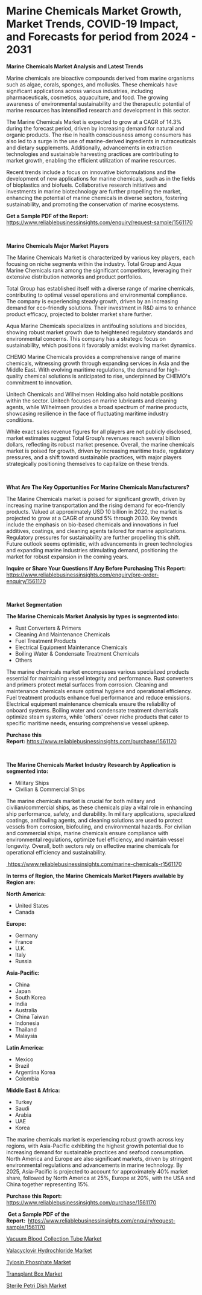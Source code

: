 <p><h1>Marine Chemicals Market Growth, Market Trends, COVID-19 Impact, and Forecasts for period from 2024 - 2031</h1></p><p><strong>Marine Chemicals Market Analysis and Latest Trends</strong></p>
<p><p>Marine chemicals are bioactive compounds derived from marine organisms such as algae, corals, sponges, and mollusks. These chemicals have significant applications across various industries, including pharmaceuticals, cosmetics, aquaculture, and food. The growing awareness of environmental sustainability and the therapeutic potential of marine resources has intensified research and development in this sector. </p><p>The Marine Chemicals Market is expected to grow at a CAGR of 14.3% during the forecast period, driven by increasing demand for natural and organic products. The rise in health consciousness among consumers has also led to a surge in the use of marine-derived ingredients in nutraceuticals and dietary supplements. Additionally, advancements in extraction technologies and sustainable harvesting practices are contributing to market growth, enabling the efficient utilization of marine resources. </p><p>Recent trends include a focus on innovative bioformulations and the development of new applications for marine chemicals, such as in the fields of bioplastics and biofuels. Collaborative research initiatives and investments in marine biotechnology are further propelling the market, enhancing the potential of marine chemicals in diverse sectors, fostering sustainability, and promoting the conservation of marine ecosystems.</p></p>
<p><strong>Get a Sample PDF of the Report:&nbsp;</strong> <a href="https://www.reliablebusinessinsights.com/enquiry/request-sample/1561170?utm_campaign=41&utm_medium=2&utm_source=Github&utm_content=ia&utm_term=08112024&utm_id=marine-chemicals">https://www.reliablebusinessinsights.com/enquiry/request-sample/1561170</a></p>
<p>&nbsp;</p>
<p><strong>Marine Chemicals Major Market Players</strong></p>
<p><p>The Marine Chemicals Market is characterized by various key players, each focusing on niche segments within the industry. Total Group and Aqua Marine Chemicals rank among the significant competitors, leveraging their extensive distribution networks and product portfolios. </p><p>Total Group has established itself with a diverse range of marine chemicals, contributing to optimal vessel operations and environmental compliance. The company is experiencing steady growth, driven by an increasing demand for eco-friendly solutions. Their investment in R&D aims to enhance product efficacy, projected to bolster market share further.</p><p>Aqua Marine Chemicals specializes in antifouling solutions and biocides, showing robust market growth due to heightened regulatory standards and environmental concerns. This company has a strategic focus on sustainability, which positions it favorably amidst evolving market dynamics.</p><p>CHEMO Marine Chemicals provides a comprehensive range of marine chemicals, witnessing growth through expanding services in Asia and the Middle East. With evolving maritime regulations, the demand for high-quality chemical solutions is anticipated to rise, underpinned by CHEMO's commitment to innovation.</p><p>Unitech Chemicals and Wilhelmsen Holding also hold notable positions within the sector. Unitech focuses on marine lubricants and cleaning agents, while Wilhelmsen provides a broad spectrum of marine products, showcasing resilience in the face of fluctuating maritime industry conditions.</p><p>While exact sales revenue figures for all players are not publicly disclosed, market estimates suggest Total Group’s revenues reach several billion dollars, reflecting its robust market presence. Overall, the marine chemicals market is poised for growth, driven by increasing maritime trade, regulatory pressures, and a shift toward sustainable practices, with major players strategically positioning themselves to capitalize on these trends.</p></p>
<p>&nbsp;</p>
<p><strong>What Are The Key Opportunities For Marine Chemicals Manufacturers?</strong></p>
<p><p>The Marine Chemicals market is poised for significant growth, driven by increasing marine transportation and the rising demand for eco-friendly products. Valued at approximately USD 10 billion in 2022, the market is projected to grow at a CAGR of around 5% through 2030. Key trends include the emphasis on bio-based chemicals and innovations in fuel additives, coatings, and cleaning agents tailored for marine applications. Regulatory pressures for sustainability are further propelling this shift. Future outlook seems optimistic, with advancements in green technologies and expanding marine industries stimulating demand, positioning the market for robust expansion in the coming years.</p></p>
<p><strong>Inquire or Share Your Questions If Any Before Purchasing This Report:</strong> <a href="https://www.reliablebusinessinsights.com/enquiry/pre-order-enquiry/1561170?utm_campaign=41&utm_medium=2&utm_source=Github&utm_content=ia&utm_term=08112024&utm_id=marine-chemicals">https://www.reliablebusinessinsights.com/enquiry/pre-order-enquiry/1561170</a></p>
<p>&nbsp;</p>
<p><strong>Market Segmentation</strong></p>
<p><strong>The Marine Chemicals Market Analysis by types is segmented into:</strong></p>
<p><ul><li>Rust Converters & Primers</li><li>Cleaning And Maintenance Chemicals</li><li>Fuel Treatment Products</li><li>Electrical Equipment Maintenance Chemicals</li><li>Boiling Water & Condensate Treatment Chemicals</li><li>Others</li></ul></p>
<p><p>The marine chemicals market encompasses various specialized products essential for maintaining vessel integrity and performance. Rust converters and primers protect metal surfaces from corrosion. Cleaning and maintenance chemicals ensure optimal hygiene and operational efficiency. Fuel treatment products enhance fuel performance and reduce emissions. Electrical equipment maintenance chemicals ensure the reliability of onboard systems. Boiling water and condensate treatment chemicals optimize steam systems, while 'others' cover niche products that cater to specific maritime needs, ensuring comprehensive vessel upkeep.</p></p>
<p><strong>Purchase this Report:&nbsp;</strong><a href="https://www.reliablebusinessinsights.com/purchase/1561170?utm_campaign=41&utm_medium=2&utm_source=Github&utm_content=ia&utm_term=08112024&utm_id=marine-chemicals">https://www.reliablebusinessinsights.com/purchase/1561170</a></p>
<p>&nbsp;</p>
<p><strong>The Marine Chemicals Market Industry Research by Application is segmented into:</strong></p>
<p><ul><li>Military Ships</li><li>Civilian & Commercial Ships</li></ul></p>
<p><p>The marine chemicals market is crucial for both military and civilian/commercial ships, as these chemicals play a vital role in enhancing ship performance, safety, and durability. In military applications, specialized coatings, antifouling agents, and cleaning solutions are used to protect vessels from corrosion, biofouling, and environmental hazards. For civilian and commercial ships, marine chemicals ensure compliance with environmental regulations, optimize fuel efficiency, and maintain vessel longevity. Overall, both sectors rely on effective marine chemicals for operational efficiency and sustainability.</p></p>
<p><a href="https://www.reliablebusinessinsights.com/marine-chemicals-r1561170?utm_campaign=41&utm_medium=2&utm_source=Github&utm_content=ia&utm_term=08112024&utm_id=marine-chemicals">&nbsp;https://www.reliablebusinessinsights.com/marine-chemicals-r1561170</a></p>
<p><strong>In terms of Region, the Marine Chemicals Market Players available by Region are:</strong></p>
<p>
    <p> <strong> North America: </strong>
        <ul>
            <li>United States</li>
            <li>Canada</li>
        </ul>
        </p> 
    <p> <strong> Europe: </strong>
        <ul>
            <li>Germany</li>
            <li>France</li>
            <li>U.K.</li>
            <li>Italy</li>
            <li>Russia</li>
        </ul>
        </p> 
    <p> <strong> Asia-Pacific: </strong>
        <ul>
            <li>China</li>
            <li>Japan</li>
            <li>South Korea</li>
            <li>India</li>
            <li>Australia</li>
            <li>China Taiwan</li>
            <li>Indonesia</li>
            <li>Thailand</li>
            <li>Malaysia</li>
        </ul>
        </p> 
    <p> <strong> Latin America: </strong>
        <ul>
            <li>Mexico</li>
            <li>Brazil</li>
            <li>Argentina Korea</li>
            <li>Colombia</li>
        </ul>
        </p> 
    <p> <strong> Middle East & Africa: </strong>
        <ul>
            <li>Turkey</li>
            <li>Saudi</li>
            <li>Arabia</li>
            <li>UAE</li>
            <li>Korea</li>
        </ul>
    </p>
    </p>
<p><p>The marine chemicals market is experiencing robust growth across key regions, with Asia-Pacific exhibiting the highest growth potential due to increasing demand for sustainable practices and seafood consumption. North America and Europe are also significant markets, driven by stringent environmental regulations and advancements in marine technology. By 2025, Asia-Pacific is projected to account for approximately 40% market share, followed by North America at 25%, Europe at 20%, with the USA and China together representing 15%.</p></p>
<p><strong>Purchase this Report: </strong><a href="https://www.reliablebusinessinsights.com/purchase/1561170?utm_campaign=41&utm_medium=2&utm_source=Github&utm_content=ia&utm_term=08112024&utm_id=marine-chemicals">https://www.reliablebusinessinsights.com/purchase/1561170</a></p>
<p>&nbsp;<strong>Get a Sample PDF of the Report:&nbsp;&nbsp;</strong><a href="https://www.reliablebusinessinsights.com/enquiry/request-sample/1561170?utm_campaign=41&utm_medium=2&utm_source=Github&utm_content=ia&utm_term=08112024&utm_id=marine-chemicals">https://www.reliablebusinessinsights.com/enquiry/request-sample/1561170</a></p>
<p><strong></strong></p>
<p><p><a href="https://issuu.com/reportprime-2/docs/vacuum-blood-collection-tube-market_952adbefa3384b?utm_campaign=41&utm_medium=2&utm_source=Github&utm_content=ia&utm_term=08112024&utm_id=marine-chemicals">Vacuum Blood Collection Tube Market</a></p><p><a href="https://github.com/michaelhall412/Market-Research-Report-List-1/blob/main/valacyclovir-hydrochloride-market.md?utm_campaign=41&utm_medium=2&utm_source=Github&utm_content=ia&utm_term=08112024&utm_id=marine-chemicals">Valacyclovir Hydrochloride Market</a></p><p><a href="https://github.com/aiko92han/Market-Research-Report-List-1/blob/main/tylosin-phosphate-market.md?utm_campaign=41&utm_medium=2&utm_source=Github&utm_content=ia&utm_term=08112024&utm_id=marine-chemicals">Tylosin Phosphate Market</a></p><p><a href="https://issuu.com/reportprime-2/docs/transplant-box-market-size-2030.ppt_112a4c07dd95ea?utm_campaign=41&utm_medium=2&utm_source=Github&utm_content=ia&utm_term=08112024&utm_id=marine-chemicals">Transplant Box Market</a></p><p><a href="https://issuu.com/reportprime-2/docs/sterile-petri-dish-market-size-2030_4f45fff30ab7ac?utm_campaign=41&utm_medium=2&utm_source=Github&utm_content=ia&utm_term=08112024&utm_id=marine-chemicals">Sterile Petri Dish Market</a></p></p>
